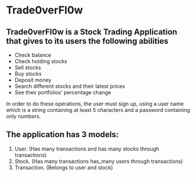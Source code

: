<h1> Trade0verFl0w </h1>


<h2>Trade0verFl0w is a Stock Trading Application that gives to its users the following abilities</h2>

  <ul><li>Check balance</li>
  <li>Check holding stocks</li>
  <li>Sell stocks</li>
  <li>Buy stocks</li>
  <li>Deposit money</li>
  <li>Search different stocks and their latest prices</li>
  <li>See their portfolios' percentage change</li></ul>

<p>In order to do these operations, the user must sign up, using a user name which is a string containing at least 5 characters and a password containing only numbers.</p>

<h2>The application has 3 models:</h2>

<ol><li>User. (Has many transactions and has many stocks through transactions)</li>
<li>Stock. (Has many transactions has_many users through transactions)</li>
<li>Transaction. (Belongs to user and stock)</li></ol>
